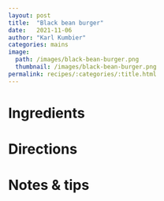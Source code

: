 ```yaml
---
layout: post
title:  "Black bean burger"
date:   2021-11-06
author: "Karl Kumbier"
categories: mains
image:
  path: /images/black-bean-burger.png
  thumbnail: /images/black-bean-burger.png
permalink: recipes/:categories/:title.html
---
```


# Ingredients
# Directions
# Notes & tips
